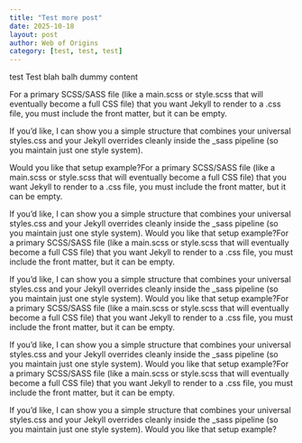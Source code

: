 ```yaml
---
title: "Test more post"
date: 2025-10-18
layout: post
author: Web of Origins
category: [test, test, test]
---
```


test
Test blah balh dummy content

For a primary SCSS/SASS file (like a main.scss or style.scss that will eventually become a full CSS file) that you want Jekyll to render to a .css file, you must include the front matter, but it can be empty.

If you’d like, I can show you a simple structure that combines your universal styles.css and your Jekyll overrides cleanly inside the _sass pipeline (so you maintain just one style system).
<!--more-->
Would you like that setup example?For a primary SCSS/SASS file (like a main.scss or style.scss that will eventually become a full CSS file) that you want Jekyll to render to a .css file, you must include the front matter, but it can be empty.

If you’d like, I can show you a simple structure that combines your universal styles.css and your Jekyll overrides cleanly inside the _sass pipeline (so you maintain just one style system).
Would you like that setup example?For a primary SCSS/SASS file (like a main.scss or style.scss that will eventually become a full CSS file) that you want Jekyll to render to a .css file, you must include the front matter, but it can be empty.

If you’d like, I can show you a simple structure that combines your universal styles.css and your Jekyll overrides cleanly inside the _sass pipeline (so you maintain just one style system).
Would you like that setup example?For a primary SCSS/SASS file (like a main.scss or style.scss that will eventually become a full CSS file) that you want Jekyll to render to a .css file, you must include the front matter, but it can be empty.

If you’d like, I can show you a simple structure that combines your universal styles.css and your Jekyll overrides cleanly inside the _sass pipeline (so you maintain just one style system).
Would you like that setup example?For a primary SCSS/SASS file (like a main.scss or style.scss that will eventually become a full CSS file) that you want Jekyll to render to a .css file, you must include the front matter, but it can be empty.

If you’d like, I can show you a simple structure that combines your universal styles.css and your Jekyll overrides cleanly inside the _sass pipeline (so you maintain just one style system).
Would you like that setup example?